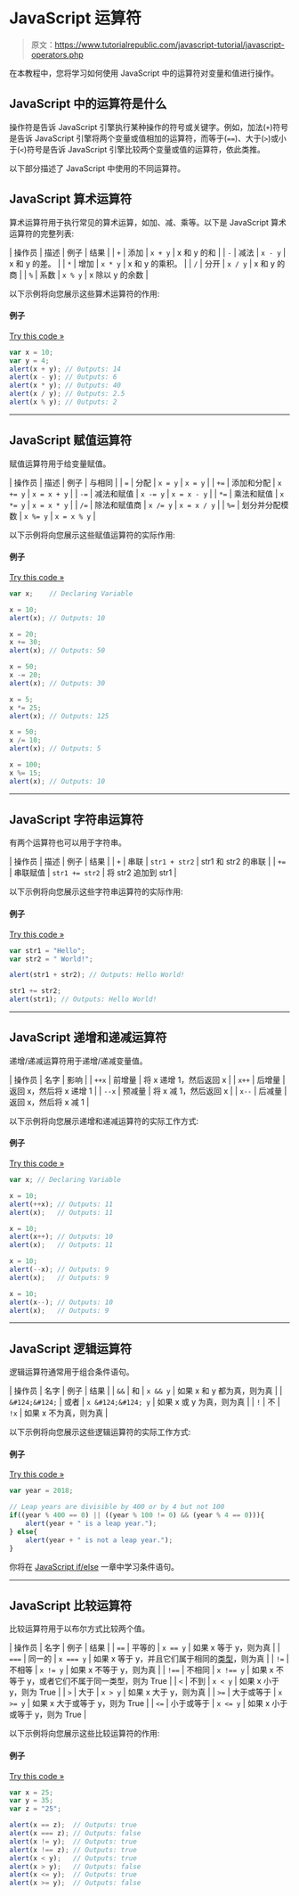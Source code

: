 # JavaScript 运算符

> 原文：<https://www.tutorialrepublic.com/javascript-tutorial/javascript-operators.php>

在本教程中，您将学习如何使用 JavaScript 中的运算符对变量和值进行操作。

## JavaScript 中的运算符是什么

操作符是告诉 JavaScript 引擎执行某种操作的符号或关键字。例如，加法(`+`)符号是告诉 JavaScript 引擎将两个变量或值相加的运算符，而等于(`==`)、大于(`>`)或小于(`<`)符号是告诉 JavaScript 引擎比较两个变量或值的运算符，依此类推。

以下部分描述了 JavaScript 中使用的不同运算符。

## JavaScript 算术运算符

算术运算符用于执行常见的算术运算，如加、减、乘等。以下是 JavaScript 算术运算符的完整列表:

| 操作员 | 描述 | 例子 | 结果 |
| `+` | 添加 | `x + y` | x 和 y 的和 |
| `-` | 减法 | `x - y` | x 和 y 的差。 |
| `*` | 增加 | `x * y` | x 和 y 的乘积。 |
| `/` | 分开 | `x / y` | x 和 y 的商 |
| `%` | 系数 | `x % y` | x 除以 y 的余数 |

以下示例将向您展示这些算术运算符的作用:

#### 例子

[Try this code »](../codelab.php?topic=javascript&file=arithmetic-operators "Try this code using online Editor")

```js
var x = 10;
var y = 4;
alert(x + y); // 0utputs: 14
alert(x - y); // 0utputs: 6
alert(x * y); // 0utputs: 40
alert(x / y); // 0utputs: 2.5
alert(x % y); // 0utputs: 2
```

* * *

## JavaScript 赋值运算符

赋值运算符用于给变量赋值。

| 操作员 | 描述 | 例子 | 与相同 |
| `=` | 分配 | `x = y` | `x = y` |
| `+=` | 添加和分配 | `x += y` | `x = x + y` |
| `-=` | 减法和赋值 | `x -= y` | `x = x - y` |
| `*=` | 乘法和赋值 | `x *= y` | `x = x * y` |
| `/=` | 除法和赋值商 | `x /= y` | `x = x / y` |
| `%=` | 划分并分配模数 | `x %= y` | `x = x % y` |

以下示例将向您展示这些赋值运算符的实际作用:

#### 例子

[Try this code »](../codelab.php?topic=javascript&file=assignment-operators "Try this code using online Editor")

```js
var x;    // Declaring Variable

x = 10;
alert(x); // Outputs: 10

x = 20;
x += 30;
alert(x); // Outputs: 50

x = 50;
x -= 20;
alert(x); // Outputs: 30

x = 5;
x *= 25;
alert(x); // Outputs: 125

x = 50;
x /= 10;
alert(x); // Outputs: 5

x = 100;
x %= 15;
alert(x); // Outputs: 10
```

* * *

## JavaScript 字符串运算符

有两个运算符也可以用于字符串。

| 操作员 | 描述 | 例子 | 结果 |
| `+` | 串联 | `str1 + str2` | str1 和 str2 的串联 |
| `+=` | 串联赋值 | `str1 += str2` | 将 str2 追加到 str1 |

以下示例将向您展示这些字符串运算符的实际作用:

#### 例子

[Try this code »](../codelab.php?topic=javascript&file=string-operators "Try this code using online Editor")

```js
var str1 = "Hello";
var str2 = " World!";

alert(str1 + str2); // Outputs: Hello World!

str1 += str2;
alert(str1); // Outputs: Hello World!
```

* * *

## JavaScript 递增和递减运算符

递增/递减运算符用于递增/递减变量值。

| 操作员 | 名字 | 影响 |
| `++x` | 前增量 | 将 x 递增 1，然后返回 x |
| `x++` | 后增量 | 返回 x，然后将 x 递增 1 |
| `--x` | 预减量 | 将 x 减 1，然后返回 x |
| `x--` | 后减量 | 返回 x，然后将 x 减 1 |

以下示例将向您展示递增和递减运算符的实际工作方式:

#### 例子

[Try this code »](../codelab.php?topic=javascript&file=increment-decrement-operators "Try this code using online Editor")

```js
var x; // Declaring Variable

x = 10;
alert(++x); // Outputs: 11
alert(x);   // Outputs: 11

x = 10;
alert(x++); // Outputs: 10
alert(x);   // Outputs: 11

x = 10;
alert(--x); // Outputs: 9
alert(x);   // Outputs: 9

x = 10;
alert(x--); // Outputs: 10
alert(x);   // Outputs: 9
```

* * *

## JavaScript 逻辑运算符

逻辑运算符通常用于组合条件语句。

| 操作员 | 名字 | 例子 | 结果 |
| `&&` | 和 | `x && y` | 如果 x 和 y 都为真，则为真 |
| `&#124;&#124;` | 或者 | `x &#124;&#124; y` | 如果 x 或 y 为真，则为真 |
| `!` | 不 | `!x` | 如果 x 不为真，则为真 |

以下示例将向您展示这些逻辑运算符的实际工作方式:

#### 例子

[Try this code »](../codelab.php?topic=javascript&file=logical-operators "Try this code using online Editor")

```js
var year = 2018;

// Leap years are divisible by 400 or by 4 but not 100
if((year % 400 == 0) || ((year % 100 != 0) && (year % 4 == 0))){
    alert(year + " is a leap year.");
} else{
    alert(year + " is not a leap year.");
}
```

你将在 [JavaScript if/else](javascript-if-else-statements.php) 一章中学习条件语句。

* * *

## JavaScript 比较运算符

比较运算符用于以布尔方式比较两个值。

| 操作员 | 名字 | 例子 | 结果 |
| `==` | 平等的 | `x == y` | 如果 x 等于 y，则为真 |
| `===` | 同一的 | `x === y` | 如果 x 等于 y，并且它们属于相同的[类型](javascript-data-types.php)，则为真 |
| `!=` | 不相等 | `x != y` | 如果 x 不等于 y，则为真 |
| `!==` | 不相同 | `x !== y` | 如果 x 不等于 y，或者它们不属于同一类型，则为 True |
| `<` | 不到 | `x < y` | 如果 x 小于 y，则为 True |
| `>` | 大于 | `x > y` | 如果 x 大于 y，则为真 |
| `>=` | 大于或等于 | `x >= y` | 如果 x 大于或等于 y，则为 True |
| `<=` | 小于或等于 | `x <= y` | 如果 x 小于或等于 y，则为 True |

以下示例将向您展示这些比较运算符的作用:

#### 例子

[Try this code »](../codelab.php?topic=javascript&file=comparison-operators "Try this code using online Editor")

```js
var x = 25;
var y = 35;
var z = "25";

alert(x == z);  // Outputs: true
alert(x === z); // Outputs: false
alert(x != y);  // Outputs: true
alert(x !== z); // Outputs: true
alert(x < y);   // Outputs: true
alert(x > y);   // Outputs: false
alert(x <= y);  // Outputs: true
alert(x >= y);  // Outputs: false
```